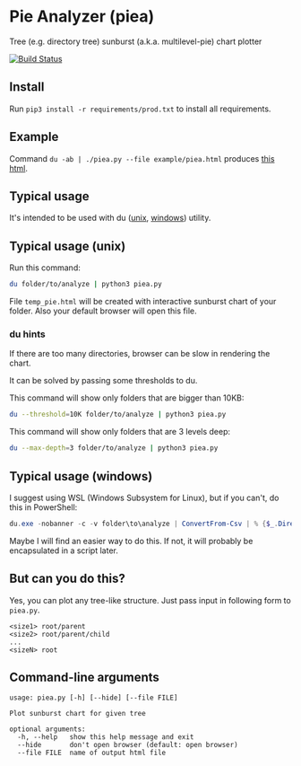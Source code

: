 # Pie Analyzer (piea)
Tree (e.g. directory tree) sunburst (a.k.a. multilevel-pie) chart plotter

[![Build Status](https://travis-ci.org/matrohin/pie-analyzer.svg?branch=master)](https://travis-ci.org/matrohin/pie-analyzer)

## Install

Run `pip3 install -r requirements/prod.txt` to install all requirements.

## Example

Command `du -ab | ./piea.py --file example/piea.html`
produces [this html](<example/piea.html>).

## Typical usage

It's intended to be used with du
([unix](https://en.wikipedia.org/wiki/Du_%28Unix%29),
[windows](https://docs.microsoft.com/en-us/sysinternals/downloads/du))
utility.

## Typical usage (unix)

Run this command:

``` bash
du folder/to/analyze | python3 piea.py
```

File `temp_pie.html` will be created with interactive sunburst chart of your folder.
Also your default browser will open this file.

### du hints

If there are too many directories, browser can be slow in rendering the chart.

It can be solved by passing some thresholds to du.

This command will show only folders that are bigger than 10KB:
``` bash
du --threshold=10K folder/to/analyze | python3 piea.py
```

This command will show only folders that are 3 levels deep:
``` bash
du --max-depth=3 folder/to/analyze | python3 piea.py
```

## Typical usage (windows)

I suggest using WSL (Windows Subsystem for Linux), but if you can't, do this in PowerShell:

``` powershell
du.exe -nobanner -c -v folder\to\analyze | ConvertFrom-Csv | % {$_.DirectorySize + " " + ($_.Path -replace "\\","/")} | python.exe piea.py
```

Maybe I will find an easier way to do this. If not, it will probably be encapsulated in a script later.

## But can you do this?

Yes, you can plot any tree-like structure. Just pass input in following form to `piea.py`.
```
<size1> root/parent
<size2> root/parent/child
...
<sizeN> root
```

## Command-line arguments

```
usage: piea.py [-h] [--hide] [--file FILE]

Plot sunburst chart for given tree

optional arguments:
  -h, --help   show this help message and exit
  --hide       don't open browser (default: open browser)
  --file FILE  name of output html file
```
